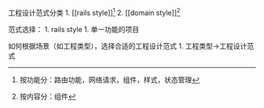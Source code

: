 工程设计范式分类
	1. [[rails style]][^1]
	2. [[domain style]][^2]

范式选择：
	1. rails style
		1. 单一功能的项目

如何根据场景（如工程类型），选择合适的工程设计范式
	1. 工程类型→工程设计范式

[^1]: 按功能分：路由功能，网络请求，组件，样式，状态管理
[^2]: 按内容分：组件